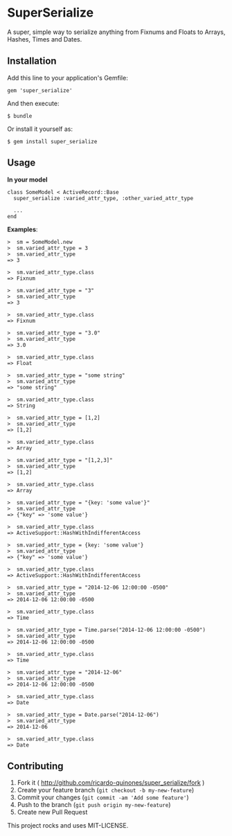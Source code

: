 # SuperSerialize

A super, simple way to serialize anything from Fixnums and Floats to Arrays, Hashes, Times and Dates.

## Installation

Add this line to your application's Gemfile:

    gem 'super_serialize'

And then execute:

    $ bundle

Or install it yourself as:

    $ gem install super_serialize

## Usage

**In your model**

    class SomeModel < ActiveRecord::Base
      super_serialize :varied_attr_type, :other_varied_attr_type

      ...
    end

**Examples**:

    >  sm = SomeModel.new
    >  sm.varied_attr_type = 3
    >  sm.varied_attr_type
    => 3

    >  sm.varied_attr_type.class
    => Fixnum

    >  sm.varied_attr_type = "3"
    >  sm.varied_attr_type
    => 3

    >  sm.varied_attr_type.class
    => Fixnum

    >  sm.varied_attr_type = "3.0"
    >  sm.varied_attr_type
    => 3.0

    >  sm.varied_attr_type.class
    => Float

    >  sm.varied_attr_type = "some string"
    >  sm.varied_attr_type
    => "some string"

    >  sm.varied_attr_type.class
    => String

    >  sm.varied_attr_type = [1,2]
    >  sm.varied_attr_type
    => [1,2]

    >  sm.varied_attr_type.class
    => Array

    >  sm.varied_attr_type = "[1,2,3]"
    >  sm.varied_attr_type
    => [1,2]

    >  sm.varied_attr_type.class
    => Array

    >  sm.varied_attr_type = "{key: 'some value'}"
    >  sm.varied_attr_type
    => {"key" => 'some value'}

    >  sm.varied_attr_type.class
    => ActiveSupport::HashWithIndifferentAccess

    >  sm.varied_attr_type = {key: 'some value'}
    >  sm.varied_attr_type
    => {"key" => 'some value'}

    >  sm.varied_attr_type.class
    => ActiveSupport::HashWithIndifferentAccess

    >  sm.varied_attr_type = "2014-12-06 12:00:00 -0500"
    >  sm.varied_attr_type
    => 2014-12-06 12:00:00 -0500

    >  sm.varied_attr_type.class
    => Time

    >  sm.varied_attr_type = Time.parse("2014-12-06 12:00:00 -0500")
    >  sm.varied_attr_type
    => 2014-12-06 12:00:00 -0500

    >  sm.varied_attr_type.class
    => Time

    >  sm.varied_attr_type = "2014-12-06"
    >  sm.varied_attr_type
    => 2014-12-06 12:00:00 -0500

    >  sm.varied_attr_type.class
    => Date

    >  sm.varied_attr_type = Date.parse("2014-12-06")
    >  sm.varied_attr_type
    => 2014-12-06

    >  sm.varied_attr_type.class
    => Date

## Contributing

1. Fork it ( http://github.com/ricardo-quinones/super_serialize/fork )
2. Create your feature branch (`git checkout -b my-new-feature`)
3. Commit your changes (`git commit -am 'Add some feature'`)
4. Push to the branch (`git push origin my-new-feature`)
5. Create new Pull Request

This project rocks and uses MIT-LICENSE.
